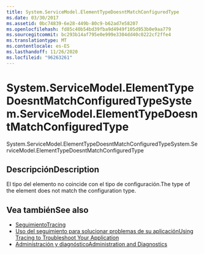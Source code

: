 ```yaml
---
title: System.ServiceModel.ElementTypeDoesntMatchConfiguredType
ms.date: 03/30/2017
ms.assetid: 0bc74839-6e28-449b-80c9-b62ad7e58207
ms.openlocfilehash: fd85c40b54bd39fba9d4949f105d953b0e9aa779
ms.sourcegitcommit: bc293b14af795e0e999e3304dd40c0222cf2ffe4
ms.translationtype: MT
ms.contentlocale: es-ES
ms.lasthandoff: 11/26/2020
ms.locfileid: "96263261"
---
```

# <a name="systemservicemodelelementtypedoesntmatchconfiguredtype"></a><span data-ttu-id="8b5c7-102">System.ServiceModel.ElementTypeDoesntMatchConfiguredType</span><span class="sxs-lookup"><span data-stu-id="8b5c7-102">System.ServiceModel.ElementTypeDoesntMatchConfiguredType</span></span>

<span data-ttu-id="8b5c7-103">System.ServiceModel.ElementTypeDoesntMatchConfiguredType</span><span class="sxs-lookup"><span data-stu-id="8b5c7-103">System.ServiceModel.ElementTypeDoesntMatchConfiguredType</span></span>  
  
## <a name="description"></a><span data-ttu-id="8b5c7-104">Descripción</span><span class="sxs-lookup"><span data-stu-id="8b5c7-104">Description</span></span>  

 <span data-ttu-id="8b5c7-105">El tipo del elemento no coincide con el tipo de configuración.</span><span class="sxs-lookup"><span data-stu-id="8b5c7-105">The type of the element does not match the configuration type.</span></span>  
  
## <a name="see-also"></a><span data-ttu-id="8b5c7-106">Vea también</span><span class="sxs-lookup"><span data-stu-id="8b5c7-106">See also</span></span>

- [<span data-ttu-id="8b5c7-107">Seguimiento</span><span class="sxs-lookup"><span data-stu-id="8b5c7-107">Tracing</span></span>](index.md)
- [<span data-ttu-id="8b5c7-108">Uso del seguimiento para solucionar problemas de su aplicación</span><span class="sxs-lookup"><span data-stu-id="8b5c7-108">Using Tracing to Troubleshoot Your Application</span></span>](using-tracing-to-troubleshoot-your-application.md)
- [<span data-ttu-id="8b5c7-109">Administración y diagnóstico</span><span class="sxs-lookup"><span data-stu-id="8b5c7-109">Administration and Diagnostics</span></span>](../index.md)
